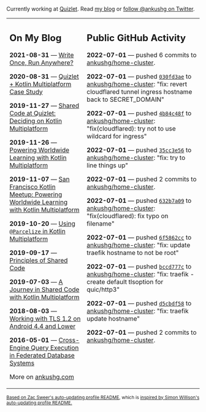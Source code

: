 Currently working at [Quizlet](https://quizlet.com/). Read [my blog](https://ankushg.com/) or [follow @ankushg on Twitter](https://twitter.com/ankushg).

<table><tr><td valign="top" width="40%">

## On My Blog
<!-- blog starts -->
**2021-08-31** — [Write Once, Run Anywhere?](https://ankushg.com/posts/write-once-run-anywhere-increment/)

**2020-08-31** — [Quizlet + Kotlin Multiplatform Case Study](https://ankushg.com/posts/quizlet-kotlin-multiplatform-case-study/)

**2019-11-27** — [Shared Code at Quizlet: Deciding on Kotlin Multiplatform](https://ankushg.com/posts/shared-code-kotlin-multiplatform/)

**2019-11-26** — [Powering Worldwide Learning with Kotlin Multiplatform](https://ankushg.com/speaking/droidcon-sf-2019)

**2019-11-07** — [San Francisco Kotlin Meetup: Powering Worldwide Learning with Kotlin Multiplatform](https://ankushg.com/speaking/sf-kotlin-meetup-2019)

**2019-10-20** — [Using `@Parcelize` in Kotlin Multiplatform](https://ankushg.com/posts/multiplatform-parcelize/)

**2019-09-17** — [Principles of Shared Code](https://ankushg.com/speaking/denver-startup-week-2019)

**2019-07-03** — [A Journey in Shared Code with Kotlin Multiplatform](https://ankushg.com/speaking/droidcon-berlin-2019)

**2018-08-03** — [Working with TLS 1.2 on Android 4.4 and Lower](https://ankushg.com/posts/tls-1.2-on-android/)

**2016-05-01** — [Cross-Engine Query Execution in Federated Database Systems](https://ankushg.com/projects/thesis)
<!-- blog ends -->
More on [ankushg.com](https://ankushg.com/)
</td><td valign="top" width="60%">

## Public GitHub Activity
<!-- githubActivity starts -->
**2022-07-01** — pushed 6 commits to [ankushg/home-cluster](https://api.github.com/repos/ankushg/home-cluster).

**2022-07-01** — pushed [`030fd3ae`](https://github.com/ankushg/home-cluster/commit/030fd3aef6f393ff58734900d253527ce20b9183) to [ankushg/home-cluster](https://api.github.com/repos/ankushg/home-cluster): "fix: revert cloudflared tunnel ingress hostname back to SECRET_DOMAIN"

**2022-07-01** — pushed [`4b84c48f`](https://github.com/ankushg/home-cluster/commit/4b84c48f4652d2c761b441080aef40057442e434) to [ankushg/home-cluster](https://api.github.com/repos/ankushg/home-cluster): "fix(cloudflared): try not to use wildcard for ingress"

**2022-07-01** — pushed [`35cc3e56`](https://github.com/ankushg/home-cluster/commit/35cc3e56f2ef63cbb0687012f93e8394b58e9849) to [ankushg/home-cluster](https://api.github.com/repos/ankushg/home-cluster): "fix: try to line things up"

**2022-07-01** — pushed 2 commits to [ankushg/home-cluster](https://api.github.com/repos/ankushg/home-cluster).

**2022-07-01** — pushed [`632b7a09`](https://github.com/ankushg/home-cluster/commit/632b7a09cdaefe2ec68b27e9b018e21fb83fd752) to [ankushg/home-cluster](https://api.github.com/repos/ankushg/home-cluster): "fix(cloudflared): fix typo on filename"

**2022-07-01** — pushed [`6f5862cc`](https://github.com/ankushg/home-cluster/commit/6f5862ccc7473b89ab13b53309098fd19c5dae89) to [ankushg/home-cluster](https://api.github.com/repos/ankushg/home-cluster): "fix: update traefik hostname to not be root"

**2022-07-01** — pushed [`bccd777c`](https://github.com/ankushg/home-cluster/commit/bccd777c2ec99e7138510035acb1fc6fae253b68) to [ankushg/home-cluster](https://api.github.com/repos/ankushg/home-cluster): "fix: traefik - create default tlsoption for quic/http3"

**2022-07-01** — pushed [`d5cbdf58`](https://github.com/ankushg/home-cluster/commit/d5cbdf5824990a6fef88a902d2db268a1f683409) to [ankushg/home-cluster](https://api.github.com/repos/ankushg/home-cluster): "fix: traefik update hostname"

**2022-07-01** — pushed 2 commits to [ankushg/home-cluster](https://api.github.com/repos/ankushg/home-cluster).
<!-- githubActivity ends -->
</td></tr></table>

<sub><a href="https://github.com/ZacSweers/ZacSweers">Based on Zac Sweer's auto-updating profile README</a>, which is <a href="https://simonwillison.net/2020/Jul/10/self-updating-profile-readme/">inspired by Simon Willison's auto-updating profile README.</a></sub>